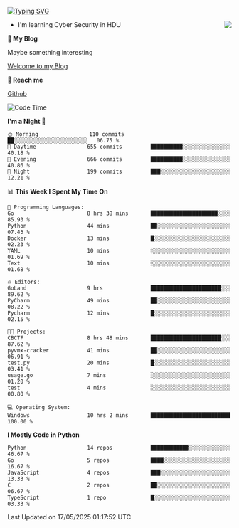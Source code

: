 [![Typing SVG](https://readme-typing-svg.herokuapp.com?font=Fira+Code&pause=1000&random=false&width=450&height=60&lines=Hello+%F0%9F%91%8B%F0%9F%8F%BB;I'm+JBNRZ)](https://git.io/typing-svg)

<a href="#">
  <img align="right" src="https://github-readme-stats.vercel.app/api?username=JBNRZ&show_icons=true&bg_color=15,f2f7fd,E0EAFC" />
</a>

- I'm learning Cyber Security in HDU

 **🌱 My Blog**

Maybe something interesting

[Welcome to my Blog](https://jbnrz.com.cn/)

 **💬 Reach me** 

[Github](https://github.com/JBNRZ)


<!--START_SECTION:waka-->
![Code Time](http://img.shields.io/badge/Code%20Time-1%2C182%20hrs%2052%20mins-blue)

**I'm a Night 🦉** 

```text
🌞 Morning                110 commits         ██░░░░░░░░░░░░░░░░░░░░░░░   06.75 % 
🌆 Daytime                655 commits         ██████████░░░░░░░░░░░░░░░   40.18 % 
🌃 Evening                666 commits         ██████████░░░░░░░░░░░░░░░   40.86 % 
🌙 Night                  199 commits         ███░░░░░░░░░░░░░░░░░░░░░░   12.21 % 
```


📊 **This Week I Spent My Time On** 

```text
💬 Programming Languages: 
Go                       8 hrs 38 mins       █████████████████████░░░░   85.93 % 
Python                   44 mins             ██░░░░░░░░░░░░░░░░░░░░░░░   07.43 % 
Docker                   13 mins             █░░░░░░░░░░░░░░░░░░░░░░░░   02.23 % 
YAML                     10 mins             ░░░░░░░░░░░░░░░░░░░░░░░░░   01.69 % 
Text                     10 mins             ░░░░░░░░░░░░░░░░░░░░░░░░░   01.68 % 

🔥 Editors: 
GoLand                   9 hrs               ██████████████████████░░░   89.62 % 
PyCharm                  49 mins             ██░░░░░░░░░░░░░░░░░░░░░░░   08.22 % 
Pycharm                  12 mins             █░░░░░░░░░░░░░░░░░░░░░░░░   02.15 % 

🐱‍💻 Projects: 
CBCTF                    8 hrs 48 mins       ██████████████████████░░░   87.62 % 
pyvmx-cracker            41 mins             ██░░░░░░░░░░░░░░░░░░░░░░░   06.91 % 
test.py                  20 mins             █░░░░░░░░░░░░░░░░░░░░░░░░   03.41 % 
usage.go                 7 mins              ░░░░░░░░░░░░░░░░░░░░░░░░░   01.20 % 
test                     4 mins              ░░░░░░░░░░░░░░░░░░░░░░░░░   00.80 % 

💻 Operating System: 
Windows                  10 hrs 2 mins       █████████████████████████   100.00 % 
```

**I Mostly Code in Python** 

```text
Python                   14 repos            ████████████░░░░░░░░░░░░░   46.67 % 
Go                       5 repos             ████░░░░░░░░░░░░░░░░░░░░░   16.67 % 
JavaScript               4 repos             ███░░░░░░░░░░░░░░░░░░░░░░   13.33 % 
C                        2 repos             ██░░░░░░░░░░░░░░░░░░░░░░░   06.67 % 
TypeScript               1 repo              █░░░░░░░░░░░░░░░░░░░░░░░░   03.33 % 
```




 Last Updated on 17/05/2025 01:17:52 UTC
<!--END_SECTION:waka-->
